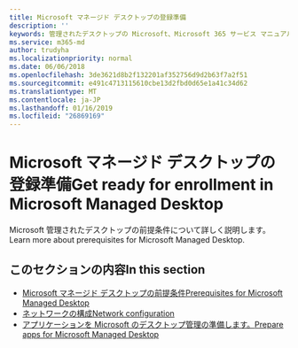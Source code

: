 ```yaml
---
title: Microsoft マネージド デスクトップの登録準備
description: ''
keywords: 管理されたデスクトップの Microsoft、Microsoft 365 サービス マニュアル
ms.service: m365-md
author: trudyha
ms.localizationpriority: normal
ms.date: 06/06/2018
ms.openlocfilehash: 3de3621d8b2f132201af352756d9d2b63f7a2f51
ms.sourcegitcommit: e491c4713115610cbe13d2fbd0d65e1a41c34d62
ms.translationtype: MT
ms.contentlocale: ja-JP
ms.lasthandoff: 01/16/2019
ms.locfileid: "26869169"
---
```

# <a name="get-ready-for-enrollment-in-microsoft-managed-desktop"></a><span data-ttu-id="9b45a-103">Microsoft マネージド デスクトップの登録準備</span><span class="sxs-lookup"><span data-stu-id="9b45a-103">Get ready for enrollment in Microsoft Managed Desktop</span></span>

<span data-ttu-id="9b45a-104">Microsoft 管理されたデスクトップの前提条件について詳しく説明します。</span><span class="sxs-lookup"><span data-stu-id="9b45a-104">Learn more about prerequisites for Microsoft Managed Desktop.</span></span> 

## <a name="in-this-section"></a><span data-ttu-id="9b45a-105">このセクションの内容</span><span class="sxs-lookup"><span data-stu-id="9b45a-105">In this section</span></span>

- [<span data-ttu-id="9b45a-106">Microsoft マネージド デスクトップの前提条件</span><span class="sxs-lookup"><span data-stu-id="9b45a-106">Prerequisites for Microsoft Managed Desktop</span></span>](prerequisites.md)
- [<span data-ttu-id="9b45a-107">ネットワークの構成</span><span class="sxs-lookup"><span data-stu-id="9b45a-107">Network configuration</span></span>](network.md)
- [<span data-ttu-id="9b45a-108">アプリケーションを Microsoft のデスクトップ管理の準備します。</span><span class="sxs-lookup"><span data-stu-id="9b45a-108">Prepare apps for Microsoft Managed Desktop</span></span>](apps.md)